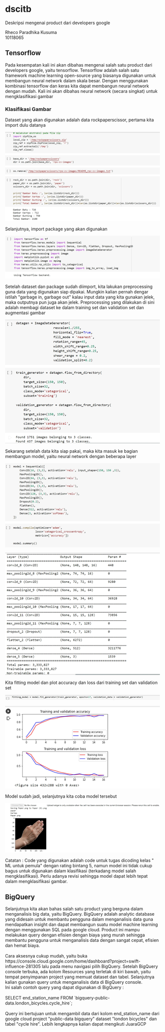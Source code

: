 # dscitb
Deskripsi mengenai product dari developers google

Rheco Paradhika Kusuma <br>
10118065

<h2> Tensorflow </h2>
<p> Pada kesempatan kali ini akan dibahas mengenai salah satu product dari developers google, yaitu tensorflow.
Tensorflow adalah salah satu framework machine learning open-source yang biasanya digunakan untuk membangun neural network dalam skala besar. Dengan menggunakan kombinasi tensorflow dan keras kita dapat membangun neural network dengan mudah. Kali ini akan dibahas neural network (secara singkat) untuk mengklasifikasi gambar </p>
<h3> Klasifikasi Gambar </h3>
<p> Dataset yang akan digunakan adalah data rockpaperscissor, pertama kita import dulu datanya </p>
  <p align="center">
    <img size ="10%" src="Import dataset.jpg">
  </p>
<p>Selanjutnya, import package yang akan digunakan</p>
  <p align="center">
    <img size ="10%" src="import package.jpg">
  </p>
<p>Setelah dataset dan package sudah diimport, kita lakukan preprocessing guna data yang digunakan siap dipakai. Mungkin kalian pernah dengar istilah "garbage in, garbage out" kalau input data yang kita gunakan jelek, maka outputnya pun juga akan jelek. Preprocessing yang dilakukan di sini adalah membagi dataset ke dalam training set dan validation set dan augmentasi gambar</p>
  <p align="center">
    <img size ="10%" src="Preprocessing.jpg">
  </p>
<p>Sekarang setelah data kita siap pakai, maka kita masuk ke bagian membangun model, yaitu neural network dengan beberapa layer</p>
  <p align="center">
    <img size ="10%" src="Model.jpg">
  </p>
  <p align="center">
    <img size ="10%" src="Summary model.jpg">
  </p>
<p>Kita fitting model dan plot accuracy dan loss dari training set dan validation set</p>
  <p align="center">
    <img size ="10%" src="fitting model.jpg">
  </p>
  <p align="center">
    <img size ="10%" src="Hasil plot.jpg">
  </p>
 <p>Model sudah jadi, selanjutnya kita coba model tersebut</p>
  <p align="center">
    <img size ="10%" src="output.jpg">
  </p>
<p>Catatan : Code yang digunakan adalah code untuk tugas dicoding kelas " ML untuk pemula" dengan rating bintang 5, namun model ini tidak cukup bagus untuk digunakan dalam klasifikasi (terkadang model salah mengklasifikasi). Perlu adanya revisi sehingga model dapat lebih tepat dalam mengklasifikasi gambar.
</p>

<h2> BigQuery </h2>
<p> Selanjutnya kita akan bahas salah satu product yang berguna dalam menganalisis big data, yaitu BigQuery.
BigQuery adalah analytic database yang didesain untuk membantu pengguna dalam menganalisis data guna mendapatkan insight dan dapat membangun suatu model machine learning dengan menggunakan SQL pada google cloud. Product ini mampu melakukan query dengan efisien dengan biaya yang murah sehingga membantu pengguna untuk menganalisis data dengan sangat cepat, efisien dan hemat biaya. <br><br>Cara aksesnya cukup mudah, yaitu buka https://console.cloud.google.com/home/dashboard?project=swift-influence-281305 lalu pada menu navigasi pilih BigQuery. Setelah BigQuery console terbuka, ada kolom Resources yang terletak di kiri bawah, yaitu tempat penyimpanan project yang memuat dataset dan tabel. Selanjutnya kalian gunakan query untuk menganalisis data di BigQuery console.<br>
Ini salah contoh query yang dapat digunakan di BigQuery : <br> <br>
  SELECT end_station_name FROM `bigquery-public-data.london_bicycles.cycle_hire`; <br> <br>
Query ini bertujuan untuk mengambil data dari kolom end_station_name dari google cloud project "public-data bigquery" dataset "london bicycles" dan tabel "cycle hire". Lebih lengkapnya kalian dapat mengikuti JuaraGCP</p>
